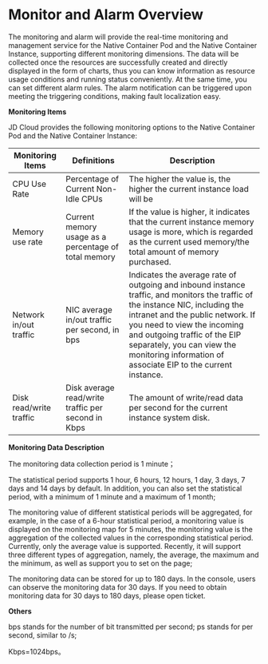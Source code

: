 
# Monitor and Alarm Overview

The monitoring and alarm will provide the real-time monitoring and management service for the Native Container Pod and the Native Container Instance, supporting different monitoring dimensions. The data will be collected once the resources are successfully created and directly displayed in the form of charts, thus you can know information as resource usage conditions and running status conveniently. At the same time, you can set different alarm rules. The alarm notification can be triggered upon meeting the triggering conditions, making fault localization easy.

**Monitoring Items**

JD Cloud provides the following monitoring options to the Native Container Pod and the Native Container Instance:

| Monitoring Items | Definitions | Description |
| --- | --- | --- |
| CPU Use Rate | Percentage of Current Non-Idle CPUs | The higher the value is, the higher the current instance load will be |
|  Memory use rate |	Current memory usage as a percentage of total memory | If the value is higher, it indicates that the current instance memory usage is more, which is regarded as the current used memory/the total amount of memory purchased.         |
| Network in/out traffic | NIC average in/out traffic per second, in bps | Indicates the average rate of outgoing and inbound instance traffic, and monitors the traffic of the instance NIC, including the intranet and the public network. If you need to view the incoming and outgoing traffic of the EIP separately, you can view the monitoring information of associate EIP to the current instance.               |
| Disk read/write traffic | Disk average read/write traffic per second in Kbps | The amount of write/read data per second for the current instance system disk.                |


**Monitoring Data Description**

The monitoring data collection period is 1 minute；

The statistical period supports 1 hour, 6 hours, 12 hours, 1 day, 3 days, 7 days and 14 days by default. In addition, you can also set the statistical period, with a minimum of 1 minute and a maximum of 1 month;

The monitoring value of different statistical periods will be aggregated, for example, in the case of a 6-hour statistical period, a monitoring value is displayed on the monitoring map for 5 minutes, the monitoring value is the aggregation of the collected values in the corresponding statistical period. Currently, only the average value is supported. Recently, it will support three different types of aggregation, namely, the average, the maximum and the minimum, as well as support you to set on the page;

The monitoring data can be stored for up to 180 days. In the console, users can observe the monitoring data for 30 days. If you need to obtain monitoring data for 30 days to 180 days, please open ticket.

**Others**

bps stands for the number of bit transmitted per second; ps stands for per second, similar to /s;

Kbps=1024bps。
